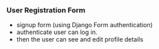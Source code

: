 ### User Registration Form

- signup form (using Django Form authentication)
- authenticate user can log in. 
- then the user can see and edit profile details
